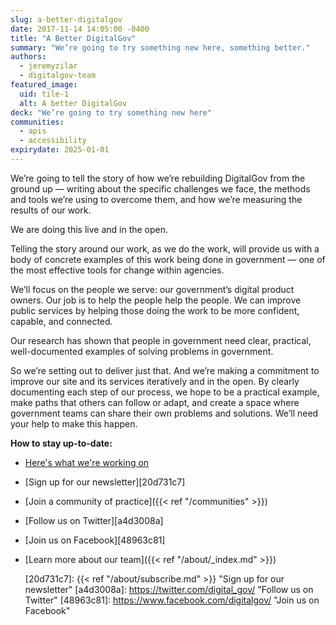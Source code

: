 ```yaml
---
slug: a-better-digitalgov
date: 2017-11-14 14:05:00 -0400
title: "A Better DigitalGov"
summary: "We’re going to try something new here, something better."
authors:
  - jeremyzilar
  - digitalgov-team
featured_image:
  uid: tile-1
  alt: A better DigitalGov
deck: "We’re going to try something new here"
communities:
  - apis
  - accessibility
expirydate: 2025-01-01
---
```


We’re going to tell the story of how we’re rebuilding DigitalGov from the ground up — writing about the specific challenges we face, the methods and tools we’re using to overcome them, and how we’re measuring the results of our work.

We are doing this live and in the open.

Telling the story around our work, as we do the work, will provide us with a body of concrete examples of this work being done in government — one of the most effective tools for change within agencies.

We’ll focus on the people we serve: our government’s digital product owners. Our job is to help the people help the people. We can improve public services by helping those doing the work to be more confident, capable, and connected.

Our research has shown that people in government need clear, practical, well-documented examples of solving problems in government.

So we’re setting out to deliver just that. And we’re making a commitment to improve our site and its services iteratively and in the open. By clearly documenting each step of our process, we hope to be a practical example, make paths that others can follow or adapt, and create a space where government teams can share their own problems and solutions. We’ll need your help to make this happen.

**How to stay up-to-date:**

- [Here's what we're working on][3ed80b13]
- [Sign up for our newsletter][20d731c7]
- [Join a community of practice]({{< ref "/communities" >}})
- [Follow us on Twitter][a4d3008a]
- [Join us on Facebook][48963c81]
- [Learn more about our team]({{< ref "/about/_index.md" >}})

  [3ed80b13]: https://github.com/GSA/digitalgov.gov/issues "What we're working on in GitHub"

  [20d731c7]: {{< ref "/about/subscribe.md" >}} "Sign up for our newsletter"
  [a4d3008a]: https://twitter.com/digital_gov/ "Follow us on Twitter"
  [48963c81]: https://www.facebook.com/digitalgov/ "Join us on Facebook"
